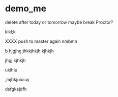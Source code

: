 # demo_me
delete after today or tomorrow maybe break Proctor?



klkl;k

XXXX push to master again nmbmn





b hjgjhg jhkkjhkjh kjhkjh



jhgj
kjhkjh







ukihiu



,mjhkjuioiuy


dsfgksjdfh
